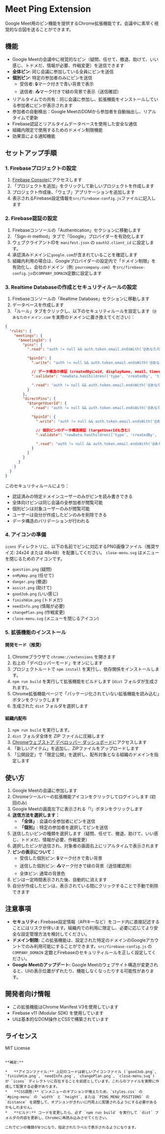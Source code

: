 # Meet Ping Extension

Google Meet用のピン機能を提供するChrome拡張機能です。会議中に素早く視覚的な合図を送ることができます。

## 機能

- Google Meetの会議中に視覚的なピン（疑問、任せて、撤退、助けて、いい感じ、トドメだ、情報が必要、作戦変更）を送信できます
- **全体ピン**: 同じ会議に参加している全員にピンを送信
- **個別ピン**: 特定の参加者のみにピンを送信
  - 受信者: 🔒マーク付きで青い背景で表示
  - 送信者: 📤マーク付きで緑の背景で表示（送信確認）
- リアルタイムでの共有：同じ会議に参加し、拡張機能をインストールしている参加者にピンが表示されます
- 参加者の自動検出：Google MeetのDOMから参加者を自動抽出し、リアルタイムで更新
- Firebase認証とリアルタイムデータベースを使用した安全な通信
- 組織内限定で使用するためのドメイン制限機能
- 効果音による通知機能

## セットアップ手順

### 1. Firebaseプロジェクトの設定

1.  [Firebase Console](https://console.firebase.google.com/)にアクセスします
2.  「プロジェクトを追加」をクリックして新しいプロジェクトを作成します
3.  プロジェクト作成後、「ウェブ」アプリケーションを追加します
4.  表示されるFirebase設定情報を`src/firebase-config.js`ファイルに記入します

### 2. Firebase認証の設定

1.  Firebaseコンソールの「Authentication」セクションに移動します
2.  「Sign-in method」タブで「Google」プロバイダーを有効化します
3.  ウェブクライアントIDを `manifest.json` の `oauth2.client_id` に設定します。
4.  承認済みドメインに`google.com`が含まれていることを確認します
5.  組織内利用の場合は、Googleプロバイダーの設定内で「ドメイン制限」を有効化し、会社のドメイン（例: `yourcompany.com`）を`src/firebase-config.js`の`COMPANY_DOMAIN`定数に設定します

### 3. Realtime Databaseの作成とセキュリティルールの設定

1.  Firebaseコンソールの「Realtime Database」セクションに移動します
2.  データベースを作成します
3.  「ルール」タブをクリックし、以下のセキュリティルールを設定します（`@あなたのドメイン.com` を実際のドメインに置き換えてください）：

```json
{
  "rules": {
    "meetings": {
      "$meetingId": {
        "pins": {
          ".read": "auth != null && auth.token.email.endsWith('@あなたのドメイン.com')",

          "$pinId": {
            ".write": "auth != null && auth.token.email.endsWith('@あなたのドメイン.com') && (!data.exists() || data.child('createdBy/uid').val() === auth.uid)",

            // データ構造の検証 (createdByにuid, displayName, email、timestampを含む)
            ".validate": "newData.hasChildren(['type', 'createdBy', 'timestamp']) && newData.child('type').isString() && newData.child('createdBy').hasChildren(['uid', 'displayName', 'email']) && newData.child('timestamp').isNumber()",

            ".read": "auth != null && auth.token.email.endsWith('@あなたのドメイン.com')"
          }
        },
        "directPins": {
          "$targetUserId": {
            ".read": "auth != null && auth.token.email.endsWith('@あなたのドメイン.com') && auth.uid == $targetUserId",

            "$pinId": {
              ".write": "auth != null && auth.token.email.endsWith('@あなたのドメイン.com') && (!data.exists() || data.child('createdBy/uid').val() === auth.uid)",

              // 個別ピンのデータ構造検証 (targetUserIdも含む)
              ".validate": "newData.hasChildren(['type', 'createdBy', 'targetUserId', 'timestamp']) && newData.child('type').isString() && newData.child('createdBy').hasChildren(['uid', 'displayName', 'email']) && newData.child('targetUserId').isString() && newData.child('timestamp').isNumber()",

              ".read": "auth != null && auth.token.email.endsWith('@あなたのドメイン.com') && auth.uid == $targetUserId"
            }
          }
        }
      }
    }
  }
}
```

このセキュリティルールにより：
- 認証済みの特定ドメインユーザーのみがピンを読み書きできる
- 全体向けピンは同じ会議の全参加者が閲覧可能
- 個別ピンは対象ユーザーのみが閲覧可能
- ユーザーは自分が作成したピンのみを削除できる
- データ構造のバリデーションが行われる

### 4. アイコンの準備

`icons` ディレクトリに、以下の名前でピンに対応するPNG画像ファイル（推奨サイズ: 24x24 または 48x48）を配置してください。
`close-menu.svg` はメニューを閉じるためのアイコンです。

-   `question.png` (疑問)
-   `onMyWay.png` (任せて)
-   `danger.png` (撤退)
-   `assist.png` (助けて)
-   `goodJob.png` (いい感じ)
-   `finishHim.png` (トドメだ)
-   `needInfo.png` (情報が必要)
-   `changePlan.png` (作戦変更)
-   `close-menu.svg` (メニューを閉じるアイコン)

### 5. 拡張機能のインストール

#### 開発モード（推奨）
1.  Chromeブラウザで `chrome://extensions` を開きます
2.  右上の「デベロッパーモード」をオンにします
3.  プロジェクトルートで `npm install` を実行し、依存関係をインストールします。
4.  `npm run build` を実行して拡張機能をビルドします (`dist` フォルダが生成されます)。
5.  Chrome拡張機能ページで「パッケージ化されていない拡張機能を読み込む」ボタンをクリックします
6.  生成された `dist` フォルダを選択します

#### 組織内配布
1.  `npm run build` を実行します。
2.  `dist` フォルダ全体を ZIP ファイルに圧縮します
3.  [Chromeウェブストア デベロッパー ダッシュボード](https://chrome.google.com/webstore/developer/dashboard)にアクセスします
4.  「新しいアイテム」を追加し、ZIPファイルをアップロードします
5.  「公開設定」で「限定公開」を選択し、配布対象となる組織のドメインを指定します

## 使い方

1.  Google Meetの会議に参加します
2.  Chromeツールバーの拡張機能アイコンをクリックしてログインします (初回のみ)
3.  Google Meetの画面左下に表示される「!」ボタンをクリックします
4.  **送信方法を選択します：**
    - **「全体」**: 会議の全参加者にピンを送信
    - **「個別」**: 特定の参加者を選択してピンを送信
5.  送信したいピンの種類を選択します（疑問、任せて、撤退、助けて、いい感じ、トドメだ、情報が必要、作戦変更）
6.  選択したピンが送信され、対象者の画面右上にリアルタイムで表示されます
7.  **ピンの表示について：**
    - 受信した個別ピン: 🔒マーク付きで青い背景
    - 送信した個別ピン: 📤マーク付きで緑の背景（送信確認用）
    - 全体ピン: 通常の背景色
8.  ピンは一定時間表示された後、自動的に消えます 
9.  自分が作成したピンは、表示されている間にクリックすることで手動で削除できます

## 注意事項

- **セキュリティ:** Firebase設定情報（APIキーなど）をコード内に直接記述することにはリスクが伴います。組織内での利用に限定し、必要に応じてより安全な設定管理方法を検討してください。
- **ドメイン制限:** この拡張機能は、設定された特定のドメインのGoogleアカウントでのみ利用可能にすることができます。`src/firebase-config.js` の `COMPANY_DOMAIN` 定数とFirebaseのセキュリティルールを正しく設定してください。
- **Google Meetのアップデート:** Google Meetのウェブサイト構造が変更されると、UIの表示位置がずれたり、機能しなくなったりする可能性があります。

## 開発者向け情報

- この拡張機能はChrome Manifest V3を使用しています
- Firebase v11 (Modular SDK) を使用しています
- UIは基本的なDOM操作とCSSで構築されています

## ライセンス

MIT License
```

**補足:**

*   **アイコンファイル:** 上記のコードは新しいアイコンファイル (`goodJob.png`, `finishHim.png`, `needInfo.png`, `changePlan.png`, `close-menu.svg`) が `icons` ディレクトリに存在することを前提としています。これらのファイルを実際に作成して配置する必要があります。
*   **CSS調整:** ピンメニューのオプションが増えたため、`styles.css` の `#ping-menu` の `width` と `height`、または `PING_MENU_POSITIONS` の `distance` を調整して、オプションがきれいに円周上に配置されるようにする必要があるかもしれません。
*   **ビルド:** コードを変更したら、必ず `npm run build` を実行して `dist` フォルダの内容を更新し、Chromeに再読み込みさせてください。

これでピンの種類が8つになり、指定されたラベルで表示されるようになります。